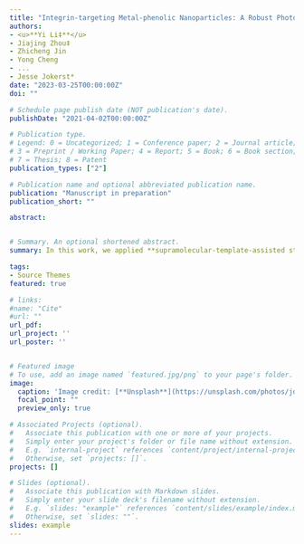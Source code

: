 ```yaml
---
title: "Integrin-targeting Metal-phenolic Nanoparticles: A Robust Photoacoustic Contrast Agent for Cancer Imaging"
authors:
- <u>**Yi Li‡**</u> 
- Jiajing Zhou‡
- Zhicheng Jin
- Yong Cheng
- ...
- Jesse Jokerst*
date: "2023-03-25T00:00:00Z"
doi: ""

# Schedule page publish date (NOT publication's date).
publishDate: "2021-04-02T00:00:00Z"

# Publication type.
# Legend: 0 = Uncategorized; 1 = Conference paper; 2 = Journal article;
# 3 = Preprint / Working Paper; 4 = Report; 5 = Book; 6 = Book section;
# 7 = Thesis; 8 = Patent
publication_types: ["2"]

# Publication name and optional abbreviated publication name.
publication: "Manuscript in preparation"
publication_short: ""

abstract:


# Summary. An optional shortened abstract.
summary: In this work, we applied **supramolecular-template-assisted stratge** to fabricate **nano yolk-shell structures**. The idea is to wrap a **plasmonic core** in a dynamic polyphenol network, and fuse a second **polyphenol shell** on it. After template degradation, polyphenol shell creates a semi-soft cavity to host the core and additional cargos, while provides an highly-active interface to incoporate targeting peptide motifs. In this design, we integrated plasmonic (metal) and photosensitive (polyphenol) materials in a signle yolk-shell structure. Novolty of this partice includes **tunable nanomechanical properties** for enhanced photoacoustic imaging, photothermal transduction, and deep-tumor penetration. 

tags:
- Source Themes
featured: true

# links:
#name: "Cite"
#url: ""
url_pdf: 
url_project: ''
url_poster: ''


# Featured image
# To use, add an image named `featured.jpg/png` to your page's folder. 
image:
  caption: 'Image credit: [**Unsplash**](https://unsplash.com/photos/jdD8gXaTZsc)'
  focal_point: ""
  preview_only: true

# Associated Projects (optional).
#   Associate this publication with one or more of your projects.
#   Simply enter your project's folder or file name without extension.
#   E.g. `internal-project` references `content/project/internal-project/index.md`.
#   Otherwise, set `projects: []`.
projects: []

# Slides (optional).
#   Associate this publication with Markdown slides.
#   Simply enter your slide deck's filename without extension.
#   E.g. `slides: "example"` references `content/slides/example/index.md`.
#   Otherwise, set `slides: ""`.
slides: example
---
```

